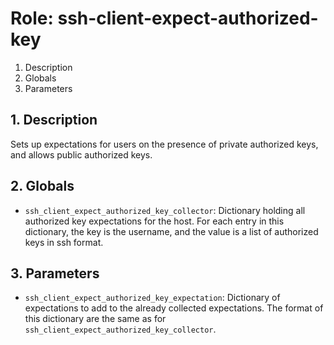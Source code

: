 # Role: ssh-client-expect-authorized-key



1. Description
2. Globals
3. Parameters



## 1. Description

Sets up expectations for users on the presence of private authorized keys,
and allows public authorized keys.



## 2. Globals

* `ssh_client_expect_authorized_key_collector`: Dictionary holding all
  authorized key expectations for the host. For each entry in this
  dictionary, the key is the username, and the value is a list
  of authorized keys in ssh format.



## 3. Parameters

* `ssh_client_expect_authorized_key_expectation`: Dictionary of
  expectations to add to the already collected expectations. The
  format of this dictionary are the same as for
  `ssh_client_expect_authorized_key_collector`.
